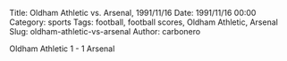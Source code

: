Title: Oldham Athletic vs. Arsenal, 1991/11/16
Date: 1991/11/16 00:00
Category: sports
Tags: football, football scores, Oldham Athletic, Arsenal
Slug: oldham-athletic-vs-arsenal
Author: carbonero


Oldham Athletic 1 - 1 Arsenal
